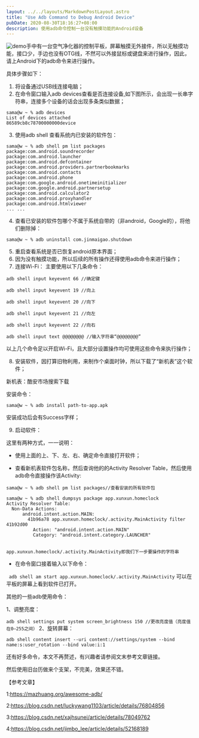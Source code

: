 ```yaml
---
layout: ../../layouts/MarkdownPostLayout.astro
title: "Use Adb Command to Debug Android Device"
pubDate: 2020-08-30T18:16:27+08:00
description: 使用adb命令控制一台没有触摸功能的Android设备
---
```

![demo](https://res.cloudinary.com/samawong/image/upload/v1598792229/notes/adb_android/0_zscnv5.jpg "demo")
​手中有一台空气净化器的控制平板，屏幕触摸无外接件，所以无触摸功能，接口少，手边也没有OTG线，不然可以外接鼠标或键盘来进行操作，因此，请上Android下的adb命令来进行操作。

具体步骤如下：

1. 将设备通过USB线连接电脑；
2. 在命令窗口输入adb devices查看是否连接设备,如下图所示，会出现一长串字符串，连接多个设备的话会出现多条类似数据；
```
sama@w ~ % adb devices
List of devices attached
86589cb8c78700000000device
```
3. 使用adb shell 查看系统内已安装的软件包：
```
sama@w ~ % adb shell pm list packages
package:com.android.soundrecorder
package:com.android.launcher
package:com.android.defcontainer
package:com.android.providers.partnerbookmarks
package:com.android.contacts
package:com.android.phone
package:com.google.android.onetimeinitializer
package:com.google.android.partnersetup
package:com.android.calculator2
package:com.android.proxyhandler
package:com.android.htmlviewer
... ...
```
4. 查看已安装的软件包哪个不属于系统自带的（非android，Google的），将他们删除掉：
```
sama@w ~ % adb uninstall com.jinmaigao.shutdown
```
5. 重启查看系统是否已恢复android原本界面；
6. 因为没有触摸功能，所以后续的所有操作还得使用adb命令来进行操作；
7. 连接Wi-Fi：
主要使用以下几条命令：

```
adb shell input keyevent 66 //确定键

adb shell input keyevent 19 //向上

adb shell input keyevent 20 //向下

adb shell input keyevent 21 //向左

adb shell input keyevent 22 //向右

adb shell input text @@@@@@@@ //输入字符串“@@@@@@@@”
```
以上几个命令足以开启Wi-Fi，且大部分设置操作均可使用这些命令来执行操作；

8. 安装软件，因打算旧物利用，来制作个桌面时钟，所以下载了“新机表”这个软件；

新机表：酷安市场搜索下载

安装命令：


`
sama@w ~ % adb install path-to-app.apk
`



安装成功后会有Success字样；

9. 启动软件：

这里有两种方式，一一说明：

- 使用上面的上、下、左、右、确定命令直接打开软件；

- 查看新机表软件包名称，然后查询他的的Activity Resolver Table，然后使用adb命令直接操作该Activity:

```
sama@w ~ % adb shell pm list packages//查看安装的所有软件包

sama@w ~ % adb shell dumpsys package app.xunxun.homeclock
Activity Resolver Table:
  Non-Data Actions:
      android.intent.action.MAIN:
        41b96a78 app.xunxun.homeclock/.activity.MainActivity filter 41b92d00
          Action: "android.intent.action.MAIN"
          Category: "android.intent.category.LAUNCHER"


app.xunxun.homeclock/.activity.MainActivity即我们下一步要操作的字符串
```
- 在命令窗口接着输入以下命令：

` adb shell am start app.xunxun.homeclock/.activity.MainActivity`
可以在平板的屏幕上看到软件已打开。



其他的一些adb使用命令：

1、调整亮度：



`adb shell settings put system screen_brightness 150 //更改亮度值（亮度值在0—255之间）`
2、旋转屏幕：



`adb shell content insert --uri content://settings/system --bind name:s:user_rotation --bind value:i:1`


还有好多命令，本文不再赘述，有兴趣者请参阅文末参考文章链接。

然后使用旧台历做来个支架，不完美，效果还不错。



【参考文章】

1:https://mazhuang.org/awesome-adb/

2:https://blog.csdn.net/luckywang1103/article/details/76804856

3:https://blog.csdn.net/xajhsunei/article/details/78049762

4:https://blog.csdn.net/jimbo_lee/article/details/52168189
